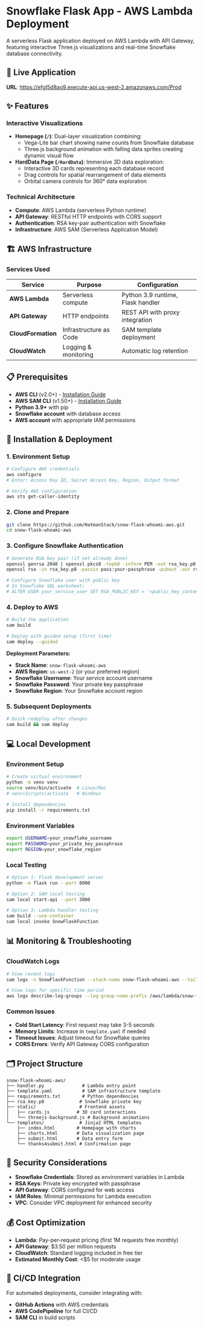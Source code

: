 # Snowflake Flask App - AWS Lambda Deployment

A serverless Flask application deployed on AWS Lambda with API Gateway, featuring interactive Three.js visualizations and real-time Snowflake database connectivity.

## 🚀 Live Application
**URL**: https://efgl5d8ao9.execute-api.us-west-2.amazonaws.com/Prod

## ✨ Features

### Interactive Visualizations
- **Homepage (`/`)**: Dual-layer visualization combining:
  - Vega-Lite bar chart showing name counts from Snowflake database
  - Three.js background animation with falling data sprites creating dynamic visual flow
- **HardData Page (`/HardData`)**: Immersive 3D data exploration:
  - Interactive 3D cards representing each database record
  - Drag controls for spatial rearrangement of data elements
  - Orbital camera controls for 360° data exploration

### Technical Architecture
- **Compute**: AWS Lambda (serverless Python runtime)
- **API Gateway**: RESTful HTTP endpoints with CORS support
- **Authentication**: RSA key-pair authentication with Snowflake
- **Infrastructure**: AWS SAM (Serverless Application Model)

## 🏗️ AWS Infrastructure

### Services Used
| Service | Purpose | Configuration |
|---------|---------|---------------|
| **AWS Lambda** | Serverless compute | Python 3.9 runtime, Flask handler |
| **API Gateway** | HTTP endpoints | REST API with proxy integration |
| **CloudFormation** | Infrastructure as Code | SAM template deployment |
| **CloudWatch** | Logging & monitoring | Automatic log retention |

## 📋 Prerequisites

- **AWS CLI** (v2.0+) - [Installation Guide](https://docs.aws.amazon.com/cli/latest/userguide/install-cliv2.html)
- **AWS SAM CLI** (v1.50+) - [Installation Guide](https://docs.aws.amazon.com/serverless-application-model/latest/developerguide/serverless-sam-cli-install.html)
- **Python 3.9+** with pip
- **Snowflake account** with database access
- **AWS account** with appropriate IAM permissions

## 🔧 Installation & Deployment

### 1. Environment Setup
```bash
# Configure AWS credentials
aws configure
# Enter: Access Key ID, Secret Access Key, Region, Output format

# Verify AWS configuration
aws sts get-caller-identity
```

### 2. Clone and Prepare
```bash
git clone https://github.com/HatmanStack/snow-flask-whoami-aws.git
cd snow-flask-whoami-aws
```

### 3. Configure Snowflake Authentication
```bash
# Generate RSA key pair (if not already done)
openssl genrsa 2048 | openssl pkcs8 -topk8 -inform PEM -out rsa_key.p8 -v2 aes-256-cbc -passout pass:your-passphrase
openssl rsa -in rsa_key.p8 -passin pass:your-passphrase -pubout -out rsa_key.pub

# Configure Snowflake user with public key
# In Snowflake SQL worksheet:
# ALTER USER your_service_user SET RSA_PUBLIC_KEY = '<public_key_content>';
```

### 4. Deploy to AWS
```bash
# Build the application
sam build

# Deploy with guided setup (first time)
sam deploy --guided
```

**Deployment Parameters:**
- **Stack Name**: `snow-flask-whoami-aws`
- **AWS Region**: `us-west-2` (or your preferred region)
- **Snowflake Username**: Your service account username
- **Snowflake Password**: Your private key passphrase
- **Snowflake Region**: Your Snowflake account region

### 5. Subsequent Deployments
```bash
# Quick redeploy after changes
sam build && sam deploy
```

## 💻 Local Development

### Environment Setup
```bash
# Create virtual environment
python -m venv venv
source venv/bin/activate  # Linux/Mac
# venv\Scripts\activate   # Windows

# Install dependencies
pip install -r requirements.txt
```

### Environment Variables
```bash
export USERNAME=your_snowflake_username
export PASSWORD=your_private_key_passphrase
export REGION=your_snowflake_region
```

### Local Testing
```bash
# Option 1: Flask development server
python -m flask run --port 8000

# Option 2: SAM local testing
sam local start-api --port 3000

# Option 3: Lambda handler testing
sam build --use-container
sam local invoke SnowFlaskFunction
```

## 📊 Monitoring & Troubleshooting

### CloudWatch Logs
```bash
# View recent logs
sam logs -n SnowFlaskFunction --stack-name snow-flask-whoami-aws --tail

# View logs for specific time period
aws logs describe-log-groups --log-group-name-prefix /aws/lambda/snow-flask-whoami
```

### Common Issues
- **Cold Start Latency**: First request may take 3-5 seconds
- **Memory Limits**: Increase in `template.yaml` if needed
- **Timeout Issues**: Adjust timeout for Snowflake queries
- **CORS Errors**: Verify API Gateway CORS configuration

## 🗂️ Project Structure
```
snow-flask-whoami-aws/
├── handler.py              # Lambda entry point
├── template.yaml           # SAM infrastructure template
├── requirements.txt        # Python dependencies
├── rsa_key.p8             # Snowflake private key
├── static/                # Frontend assets
│   ├── cards.js          # 3D card interactions
│   └── threejs-background.js # Background animations
└── templates/             # Jinja2 HTML templates
    ├── index.html        # Homepage with charts
    ├── charts.html       # Data visualization page
    ├── submit.html       # Data entry form
    └── thanks4submit.html # Confirmation page
```

## 🔐 Security Considerations

- **Snowflake Credentials**: Stored as environment variables in Lambda
- **RSA Keys**: Private key encrypted with passphrase
- **API Gateway**: CORS configured for web access
- **IAM Roles**: Minimal permissions for Lambda execution
- **VPC**: Consider VPC deployment for enhanced security

## 💰 Cost Optimization

- **Lambda**: Pay-per-request pricing (first 1M requests free monthly)
- **API Gateway**: $3.50 per million requests
- **CloudWatch**: Standard logging included in free tier
- **Estimated Monthly Cost**: <$5 for moderate usage

## 🔄 CI/CD Integration

For automated deployments, consider integrating with:
- **GitHub Actions** with AWS credentials
- **AWS CodePipeline** for full CI/CD
- **SAM CLI** in build scripts

